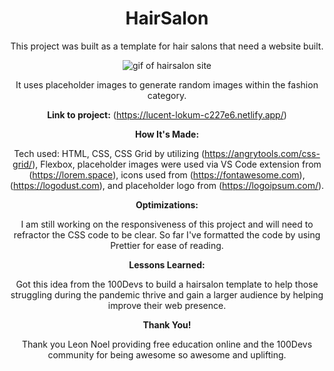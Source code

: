 <h1 id="header" align="center">
HairSalon
</h1>
<div align="center">

This project was built as a template for hair salons that need a website built.

<p align="center"><img src="images/hairsalon-layout.gif" alt="gif of hairsalon site"></p>

It uses placeholder images to generate random images within the fashion category.

**Link to project:** (https://lucent-lokum-c227e6.netlify.app/)

**How It's Made:**

Tech used: HTML, CSS, CSS Grid by utilizing (https://angrytools.com/css-grid/), Flexbox, placeholder images were used via VS Code extension from (https://lorem.space), icons used from (https://fontawesome.com), (https://logodust.com), and placeholder logo from (https://logoipsum.com/).

**Optimizations:**

I am still working on the responsiveness of this project and will need to refractor the CSS code to be clear. So far I've formatted the code by using Prettier for ease of reading.

**Lessons Learned:**

Got this idea from the 100Devs to build a hairsalon template to help those struggling during the pandemic thrive and gain a larger audience by helping improve their web presence.

**Thank You!**

Thank you Leon Noel providing free education online and the 100Devs community for being awesome so awesome and uplifting.
</div>
